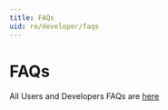 ```yaml
---
title: FAQs
uid: ro/developer/faqs
---
```


# FAQs

All Users and Developers FAQs are [here](xref:en/user-guide/installing/faq)